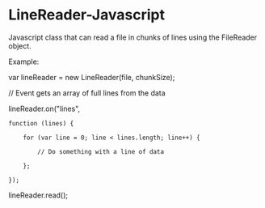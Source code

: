 # LineReader-Javascript
Javascript class that can read a file in chunks of lines using the FileReader object.

Example:

var lineReader = new LineReader(file, chunkSize);

// Event gets an array of full lines from the data

lineReader.on("lines",

    function (lines) {
    
        for (var line = 0; line < lines.length; line++) {
        
            // Do something with a line of data
            
        };
        
    });

lineReader.read();
